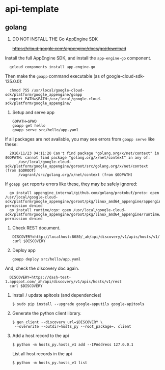 # api-template

## golang

1. DO NOT INSTALL THE Go AppEngine SDK

   <strike>https://cloud.google.com/appengine/docs/go/download</strike>

  Install the full AppEngine SDK, and install the `app-engine-go` component.

      gcloud components install app-engine-go

  Then make the `goapp` command executable (as of google-cloud-sdk-135.0.0):

      chmod 755 /usr/local/google-cloud-sdk/platform/google_appengine/goapp 
      export PATH=$PATH:/usr/local/google-cloud-sdk/platform/google_appengine/

1. Setup and serve app

       GOPATH=$PWD
       goapp get hello
       goapp serve src/hello/app.yaml

  If all packages are not available, you may see errors from `goapp serve` like these:

      2016/11/23 04:11:20 Can't find package "golang.org/x/net/context" in $GOPATH: cannot find package "golang.org/x/net/context" in any of:
          /usr/local/google-cloud-sdk/platform/google_appengine/goroot/src/golang.org/x/net/context (from $GOROOT)
          /vagrant/src/golang.org/x/net/context (from $GOPATH)

  If `goapp get` reports errors like these, they may be safely ignored:

      go install appengine_internal/github.com/golang/protobuf/proto: open /usr/local/google-cloud-sdk/platform/google_appengine/goroot/pkg/linux_amd64_appengine/appengine_internal/github.com/golang/protobuf/proto.a: permission denied
      go install runtime/cgo: open /usr/local/google-cloud-sdk/platform/google_appengine/goroot/pkg/linux_amd64_appengine/runtime/cgo.a: permission denied

1. Check REST document.

       DISCOVERY=http://localhost:8080/_ah/api/discovery/v1/apis/hosts/v1/rest
       curl $DISCOVERY

1. Deploy app

       goapp deploy src/hello/app.yaml

  And, check the discovery doc again.

      DISCOVERY=https://dash-test-1.appspot.com/_ah/api/discovery/v1/apis/hosts/v1/rest
      curl $DISCOVERY

1. Install / update apitools (and dependencies)

       $ sudo pip install --upgrade google-apputils google-apitools

1. Generate the python client library.

       $ gen_client --discovery_url=$DISCOVERY \
	    --overwrite --outdir=hosts_py --root_package=. client

1. Add a host record to the api

       $ python -m hosts_py.hosts_v1 add --IPAddress 127.0.0.1

   List all host records in the api

       $ python -m hosts_py.hosts_v1 list
